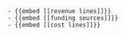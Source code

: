 	- {{embed [[revenue lines]]}}
	- {{embed [[funding sources]]}}
	- {{embed [[cost lines]]}}












